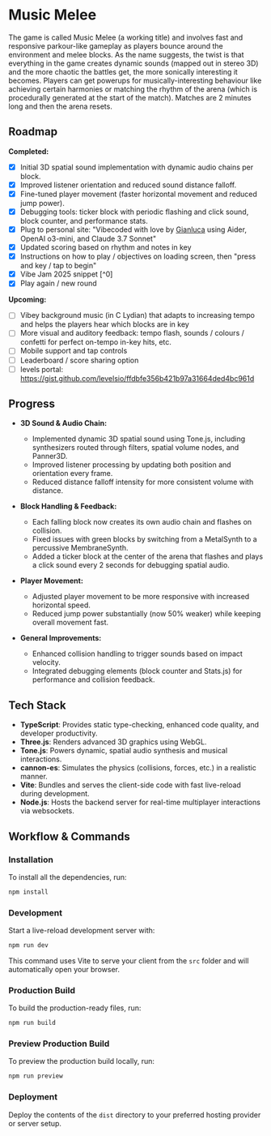 # Music Melee

The game is called Music Melee (a working title) and involves fast and responsive parkour-like gameplay as players bounce around the environment and melee blocks. As the name suggests, the twist is that everything in the game creates dynamic sounds (mapped out in stereo 3D) and the more chaotic the battles get, the more sonically interesting it becomes. Players can get powerups for musically-interesting behaviour like achieving certain harmonies or matching the rhythm of the arena (which is procedurally generated at the start of the match). Matches are 2 minutes long and then the arena resets.

## Roadmap

**Completed:**

- [x] Initial 3D spatial sound implementation with dynamic audio chains per block.
- [x] Improved listener orientation and reduced sound distance falloff.
- [x] Fine-tuned player movement (faster horizontal movement and reduced jump power).
- [x] Debugging tools: ticker block with periodic flashing and click sound, block counter, and performance stats.
- [x] Plug to personal site: "Vibecoded with love by [Gianluca](https://gianluca.ai) using Aider, OpenAI o3-mini, and Claude 3.7 Sonnet"
- [x] Updated scoring based on rhythm and notes in key
- [x] Instructions on how to play / objectives on loading screen, then "press and key / tap to begin"
- [x] Vibe Jam 2025 snippet [^0]
- [x] Play again / new round

**Upcoming:**

- [ ] Vibey background music (in C Lydian) that adapts to increasing tempo and helps the players hear which blocks are in key
- [ ] More visual and auditory feedback: tempo flash, sounds / colours / confetti for perfect on-tempo in-key hits, etc.
- [ ] Mobile support and tap controls
- [ ] Leaderboard / score sharing option
- [ ] levels portal: https://gist.github.com/levelsio/ffdbfe356b421b97a31664ded4bc961d

## Progress

- **3D Sound & Audio Chain:**

  - Implemented dynamic 3D spatial sound using Tone.js, including synthesizers routed through filters, spatial volume nodes, and Panner3D.
  - Improved listener processing by updating both position and orientation every frame.
  - Reduced distance falloff intensity for more consistent volume with distance.

- **Block Handling & Feedback:**

  - Each falling block now creates its own audio chain and flashes on collision.
  - Fixed issues with green blocks by switching from a MetalSynth to a percussive MembraneSynth.
  - Added a ticker block at the center of the arena that flashes and plays a click sound every 2 seconds for debugging spatial audio.

- **Player Movement:**

  - Adjusted player movement to be more responsive with increased horizontal speed.
  - Reduced jump power substantially (now 50% weaker) while keeping overall movement fast.

- **General Improvements:**
  - Enhanced collision handling to trigger sounds based on impact velocity.
  - Integrated debugging elements (block counter and Stats.js) for performance and collision feedback.

## Tech Stack

- **TypeScript**: Provides static type-checking, enhanced code quality, and developer productivity.
- **Three.js**: Renders advanced 3D graphics using WebGL.
- **Tone.js**: Powers dynamic, spatial audio synthesis and musical interactions.
- **cannon-es**: Simulates the physics (collisions, forces, etc.) in a realistic manner.
- **Vite**: Bundles and serves the client-side code with fast live-reload during development.
- **Node.js**: Hosts the backend server for real-time multiplayer interactions via websockets.

## Workflow & Commands

### Installation

To install all the dependencies, run:

```bash
npm install
```

### Development

Start a live-reload development server with:

```bash
npm run dev
```

This command uses Vite to serve your client from the `src` folder and will automatically open your browser.

### Production Build

To build the production-ready files, run:

```bash
npm run build
```

### Preview Production Build

To preview the production build locally, run:

```bash
npm run preview
```

### Deployment

Deploy the contents of the `dist` directory to your preferred hosting provider or server setup.
